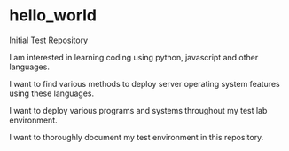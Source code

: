 # hello_world
Initial Test Repository

I am interested in learning coding using python, javascript and other languages.

I want to find various methods to deploy server operating system features using these languages.

I want to deploy various programs and systems throughout my test lab environment.

I want to thoroughly document my test environment in this repository.
